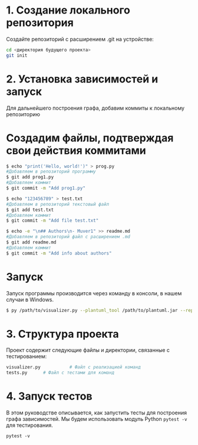 # 1. Создание локального репозитория
Создайте репозиторий с расширением .git на устройстве:

```bash
cd <директория будущего проекта>
git init
```

# 2. Установка зависимостей и запуск
Для дальнейшего построения графа, добавим коммиты к локальному репозиторию
# Создадим файлы, подтверждая свои действия коммитами

```bash
$ echo "print('Hello, world!')" > prog.py
#Добавляем в репозиторий программу
$ git add prog1.py
#Добавляем коммит
$ git commit -m "Add prog1.py"

$ echo "123456789" > test.txt
#Добавляем в репозиторий текстовый файл
$ git add test.txt
#Добавляем коммит
$ git commit -m "Add file test.txt"

$ echo -e "\n## Authors\n- Muver1" >> readme.md
#Добавляем в репозиторий файл с расширением .md
$ git add readme.md
#Добавляем коммит
$ git commit -m "Add info about authors"
```

#  Запуск
Запуск программы производится через команду в консоли, в нашем случаи в Windows.

```bash
$ py /path/to/visualizer.py --plantuml_tool /path/to/plantuml.jar --repo_path /path/to/repo.git --output_path /path/to/result.uml
```
# 3. Структура проекта
Проект содержит следующие файлы и директории, связанные с тестированием:

```bash
visualizer.py           # Файл с реализацией команд
tests.py      # Файл с тестами для команд
```

# 4. Запуск тестов
В этом руководстве описывается, как запустить тесты для построения графа зависимостей. Мы будем использовать модуль Python ```pytest -v``` для тестирования.
```
pytest -v
```
